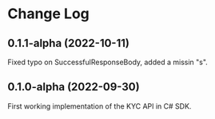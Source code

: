 
# Change Log

## 0.1.1-alpha (2022-10-11)
Fixed typo on SuccessfulResponseBody, added a missin "s".

## 0.1.0-alpha (2022-09-30)
First working implementation of the KYC API in C# SDK.
